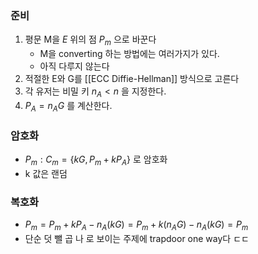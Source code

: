 ### 준비
1) 평문 M을 $E$ 위의 점 $P_m$ 으로 바꾼다
   - M을 converting 하는 방법에는 여러가지가 있다.
   - 아직 다루지 않는다
2) 적절한 E와 G를 [[ECC Diffie-Hellman]] 방식으로 고른다
3) 각 유저는 비밀 키 $n_A < n$ 을 지정한다.
4) $P_A = n_AG$ 를 계산한다.

### 암호화
- $P_m : C_m = \{kG, P_m + kP_A\}$ 로 암호화
- k 값은 랜덤

### 복호화
- $P_m = P_m + kP_A-n_A(kG) = P_m + k(n_AG) - n_A(kG) = P_m$
- 단순 덧 뺄 곱 나 로 보이는 주제에 trapdoor one way다 ㄷㄷ